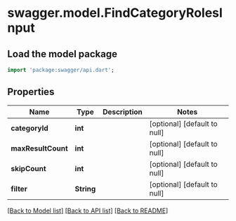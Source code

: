 # swagger.model.FindCategoryRolesInput

## Load the model package
```dart
import 'package:swagger/api.dart';
```

## Properties
Name | Type | Description | Notes
------------ | ------------- | ------------- | -------------
**categoryId** | **int** |  | [optional] [default to null]
**maxResultCount** | **int** |  | [optional] [default to null]
**skipCount** | **int** |  | [optional] [default to null]
**filter** | **String** |  | [optional] [default to null]

[[Back to Model list]](../README.md#documentation-for-models) [[Back to API list]](../README.md#documentation-for-api-endpoints) [[Back to README]](../README.md)



